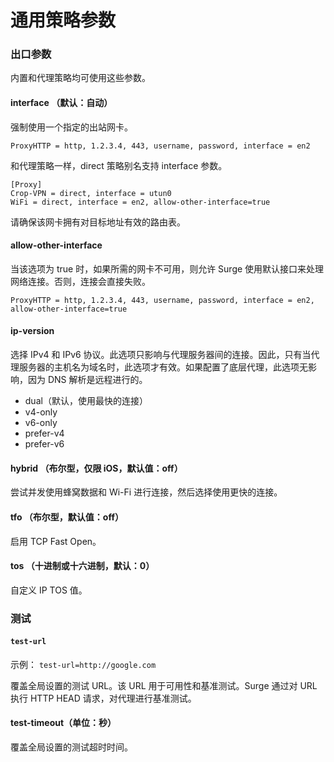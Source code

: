 # 通用策略参数

### 出口参数

内置和代理策略均可使用这些参数。

#### interface （默认：自动）

强制使用一个指定的出站网卡。

```
ProxyHTTP = http, 1.2.3.4, 443, username, password, interface = en2
```

和代理策略一样，direct 策略别名支持 interface 参数。

```
[Proxy]
Crop-VPN = direct, interface = utun0
WiFi = direct, interface = en2, allow-other-interface=true
```

请确保该网卡拥有对目标地址有效的路由表。

#### allow-other-interface

当该选项为 true 时，如果所需的网卡不可用，则允许 Surge 使用默认接口来处理网络连接。否则，连接会直接失败。

```
ProxyHTTP = http, 1.2.3.4, 443, username, password, interface = en2, allow-other-interface=true
```

#### ip-version

选择 IPv4 和 IPv6 协议。此选项只影响与代理服务器间的连接。因此，只有当代理服务器的主机名为域名时，此选项才有效。如果配置了底层代理，此选项无影响，因为 DNS 解析是远程进行的。

- dual（默认，使用最快的连接）
- v4-only
- v6-only
- prefer-v4
- prefer-v6

#### hybrid （布尔型，仅限 iOS，默认值：off）

尝试并发使用蜂窝数据和 Wi-Fi 进行连接，然后选择使用更快的连接。

#### tfo （布尔型，默认值：off）

启用 TCP Fast Open。

#### tos （十进制或十六进制，默认：0）

自定义 IP TOS 值。

### 测试

#### `test-url`

示例：
`test-url=http://google.com`

覆盖全局设置的测试 URL。该 URL 用于可用性和基准测试。Surge 通过对 URL 执行 HTTP HEAD 请求，对代理进行基准测试。

#### test-timeout（单位：秒）
 
覆盖全局设置的测试超时时间。

